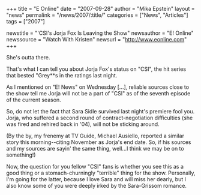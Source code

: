 +++
title = "E Online"
date = "2007-09-28"
author = "Mika Epstein"
layout = "news"
permalink = "/news/2007/:title/"
categories = ["News", "Articles"]
tags = ["2007"]

newstitle = "'CSI's Jorja Fox Is Leaving the Show"
newsauthor = "E! Online"
newssource = "Watch With Kristen"
newsurl = "http://www.eonline.com"
+++

She's outta there.

That's what I can tell you about Jorja Fox's status on "CSI", the hit series that bested "Grey**s in the ratings last night.

As I mentioned on "E! News" on Wednesday [...], reliable sources close to the show tell me Jorja will not be a part of "CSI" as of the seventh episode of the current season.

So, do not let the fact that Sara Sidle survived last night's premiere fool you. Jorja, who suffered a second round of contract-negotiation difficulties (she was fired and rehired back in '04), will not be sticking around.

(By the by, my frenemy at TV Guide, Michael Ausiello, reported a similar story this morning--citing November as Jorja's end date. So, if his sources and my sources are sayin' the same thing, well...I think we may be on to something!)

Now, the question for you fellow "CSI" fans is whether you see this as a good thing or a stomach-churningly "terrible" thing for the show. Personally, I'm going for the latter, because I love Sara and will miss her dearly, but I also know some of you were deeply irked by the Sara-Grissom romance.